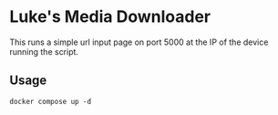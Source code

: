 # Luke's Media Downloader

This runs a simple url input page on port 5000 at the IP of the device running the script.

## Usage
`docker compose up -d`
